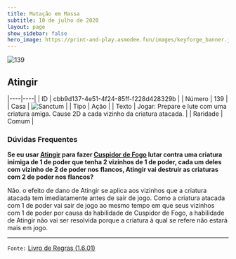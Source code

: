 ```yaml
---
title: Mutação em Massa
subtitle: 10 de julho de 2020
layout: page
show_sidebar: false
hero_image: https://print-and-play.asmodee.fun/images/keyforge_banner.jpg
---
```


![139](https://cdn.keyforgegame.com/media/card_front/pt/479_139_CVH73X36HMGP_pt.png)

## Atingir

|----|----|
| ID | cbb9d137-4e51-4f24-85ff-f228d428329b |
| Número | 139 |
| Casa | ![Sanctum](https://archonarcana.com/images/thumb/c/c7/Sanctum.png/22px-Sanctum.png "Santuário") |
| Tipo | Ação |
| Texto | Jogar: Prepare e lute com uma criatura amiga. Cause 2D a cada vizinho da criatura atacada. |
| Raridade | Comum |

### Dúvidas Frequentes

**Se eu usar [Atingir](/aoa/224) para fazer [Cuspidor de Fogo](/cota/032)
lutar contra uma criatura inimiga de 1 de poder que tenha 2 vizinhos
de 1 de poder, cada um deles com vizinho de 2 de poder nos flancos,
Atingir vai destruir as criaturas com 2 de poder nos flancos?**

Não. o efeito de dano de Atingir se aplica aos vizinhos que a criatura
atacada tem imediatamente antes de sair de jogo. Como a criatura
atacada com 1 de poder vai sair de jogo ao mesmo tempo em que seus
vizinhos com 1 de poder por causa da habilidade de Cuspidor de Fogo,
a habilidade de Atingir não vai ser resolvida porque a criatura à qual se
refere não estará mais em jogo.

<hr/>

`Fonte:` [Livro de Regras (1.6.01)](https://drive.google.com/open?id=1YNhLKUC0xfriiMwFYpDu1Go3zPJw6gYo)
